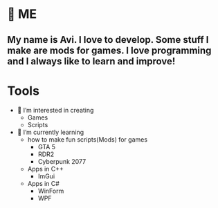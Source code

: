 
# :wave: ME

## My name is Avi. I love to develop. Some stuff I make are mods for games. I love programming and I always like to learn and improve!  

# Tools


- 👀 I’m interested in creating 
  - Games 
  - Scripts
- 🌱 I’m currently learning 
  - how to make fun scripts(Mods) for games 
    - GTA 5
    - RDR2
    - Cyberpunk 2077
  - Apps in C++
    - ImGui
  - Apps in C#
    -  WinForm 
    -  WPF    

